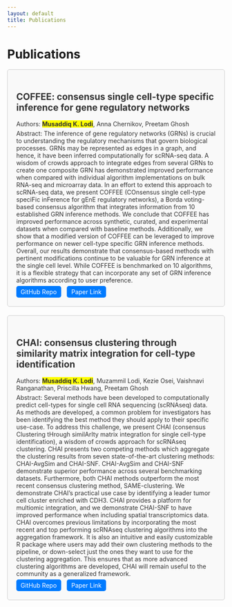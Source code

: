 ```yaml
---
layout: default
title: Publications
---
```


<style>
  :root {
    --text-color-light: #333; /* Text color for light background */
    --text-color-dark: #fff; /* Text color for dark background */
    --background-color-light: #f9f9f9; /* Background color for light mode */
    --background-color-dark: #333; /* Background color for dark mode */
    --border-color: #ccc; /* Border color */
  }

  .publication {
    padding: 20px;
    border: 1px solid var(--border-color);
    border-radius: 5px;
    margin-bottom: 20px;
    color: var(--text-color-light); /* Default text color for light background */
    background-color: var(--background-color-light); /* Default background color for light mode */
  }

  /* Adjust text and background color for dark mode */
  @media (prefers-color-scheme: dark) {
    .publication {
      color: var(--text-color-dark); /* Text color for dark background */
      background-color: var(--background-color-dark); /* Background color for dark mode */
    }
  }

  .publication h3 {
    margin: 0;
  }

  .publication p {
    margin: 5px 0;
  }

  .btn {
    display: inline-block;
    padding: 5px 10px;
    margin-right: 10px;
    background-color: #007bff; /* Button background color */
    color: #fff; /* Button text color */
    text-decoration: none;
    border-radius: 5px;
  }
  .publication strong {
    font-weight: bold;
    background-color: yellow; /* Set the background color to yellow for highlight effect */
  }
</style>
<h1> Publications </h1>
<div class="publication">
  <h2>COFFEE: consensus single cell-type specific inference for gene regulatory networks </h2>
  <p>Authors: <strong>Musaddiq K. Lodi</strong>, Anna Chernikov, Preetam Ghosh</p>
  <p>Abstract: The inference of gene regulatory networks (GRNs) is crucial to understanding the regulatory mechanisms that govern biological processes. GRNs may be represented as edges in a graph, and hence, it have been inferred computationally for scRNA-seq data. A wisdom of crowds approach to integrate edges from several GRNs to create one composite GRN has demonstrated improved performance when compared with individual algorithm implementations on bulk RNA-seq and microarray data. In an effort to extend this approach to scRNA-seq data, we present COFFEE (COnsensus single cell-type speciFic inFerence for gEnE regulatory networks), a Borda voting-based consensus algorithm that integrates information from 10 established GRN inference methods. We conclude that COFFEE has improved performance across synthetic, curated, and experimental datasets when compared with baseline methods. Additionally, we show that a modified version of COFFEE can be leveraged to improve performance on newer cell-type specific GRN inference methods. Overall, our results demonstrate that consensus-based methods with pertinent modifications continue to be valuable for GRN inference at the single cell level. While COFFEE is benchmarked on 10 algorithms, it is a flexible strategy that can incorporate any set of GRN inference algorithms according to user preference.</p>
  <a href="https://github.com/lodimk2/coffee" class="btn" target="_blank">GitHub Repo</a>
  <a href="https://academic.oup.com/bib/article/25/6/bbae457/7765455" class="btn" target="_blank">Paper Link</a>
</div>

<div class="publication">
  <h2>CHAI: consensus clustering through similarity matrix integration for cell-type identification </h2>
  <p>Authors: <strong>Musaddiq K. Lodi</strong>, Muzammil Lodi, Kezie Osei, Vaishnavi Ranganathan, Priscilla Hwang, Preetam Ghosh</p>
  <p>Abstract: Several methods have been developed to computationally predict cell-types for single cell RNA sequencing (scRNAseq) data. As methods are developed, a common problem for investigators has been identifying the best method they should apply to their specific use-case. To address this challenge, we present CHAI (consensus Clustering tHrough similArIty matrix integratIon for single cell-type identification), a wisdom of crowds approach for scRNAseq clustering. CHAI presents two competing methods which aggregate the clustering results from seven state-of-the-art clustering methods: CHAI-AvgSim and CHAI-SNF. CHAI-AvgSim and CHAI-SNF demonstrate superior performance across several benchmarking datasets. Furthermore, both CHAI methods outperform the most recent consensus clustering method, SAME-clustering. We demonstrate CHAI’s practical use case by identifying a leader tumor cell cluster enriched with CDH3. CHAI provides a platform for multiomic integration, and we demonstrate CHAI-SNF to have improved performance when including spatial transcriptomics data. CHAI overcomes previous limitations by incorporating the most recent and top performing scRNAseq clustering algorithms into the aggregation framework. It is also an intuitive and easily customizable R package where users may add their own clustering methods to the pipeline, or down-select just the ones they want to use for the clustering aggregation. This ensures that as more advanced clustering algorithms are developed, CHAI will remain useful to the community as a generalized framework.</p>
  <a href="https://github.com/lodimk2/chai" class="btn" target="_blank">GitHub Repo</a>
  <a href="https://academic.oup.com/bib/article/25/5/bbae411/7745034" class="btn" target="_blank">Paper Link</a>
</div>

<!-- Add more publication entries as needed -->
